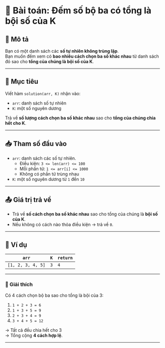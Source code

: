 # 🔢 Bài toán: Đếm số bộ ba có tổng là bội số của K

## 📌 Mô tả

Bạn có một danh sách các **số tự nhiên không trùng lặp**.  
Bạn muốn đếm xem có **bao nhiêu cách chọn ba số khác nhau** từ danh sách đó sao cho **tổng của chúng là bội số của K**.

---

## 🎯 Mục tiêu

Viết hàm `solution(arr, K)` nhận vào:

- `arr`: danh sách số tự nhiên
- `K`: một số nguyên dương

Trả về **số lượng cách chọn ba số khác nhau** sao cho **tổng của chúng chia hết cho K**.

---

## 📥 Tham số đầu vào

- `arr`: danh sách các số tự nhiên.
  - Điều kiện: `3 <= len(arr) <= 100`
  - Mỗi phần tử: `1 <= arr[i] <= 1000`
  - Không có phần tử trùng nhau
- `K`: một số nguyên dương từ `1` đến `10`

---

## 📤 Giá trị trả về

- Trả về **số cách chọn ba số khác nhau** sao cho tổng của chúng là **bội số của K**.
- Nếu không có cách nào thỏa điều kiện → trả về `0`.

---

## 📘 Ví dụ

| `arr`             | `K` | `return` |
|-------------------|-----|----------|
| `[1, 2, 3, 4, 5]` | `3` | `4`      |

---

### 🧠 Giải thích

Có 4 cách chọn bộ ba sao cho tổng là bội của 3:

1. `1 + 2 + 3 = 6`
2. `1 + 3 + 5 = 9`
3. `2 + 3 + 4 = 9`
4. `3 + 4 + 5 = 12`

→ Tất cả đều chia hết cho 3  
→ Tổng cộng **4 cách hợp lệ**.

---
